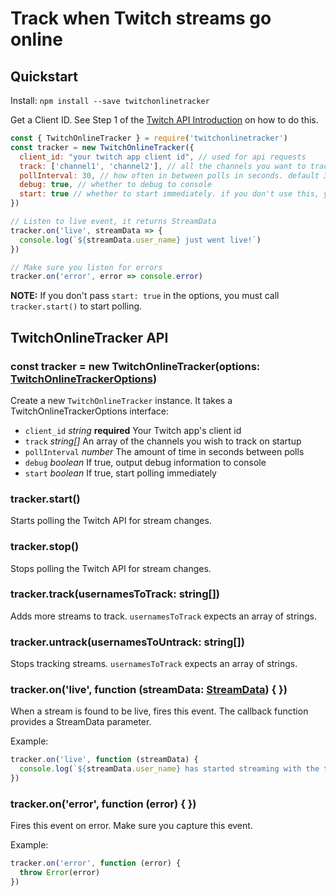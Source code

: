 # Track when Twitch streams go online

## Quickstart

Install: `npm install --save twitchonlinetracker`

Get a Client ID. See Step 1 of the [Twitch API Introduction](https://dev.twitch.tv/docs/api/#introduction) on how to do this.

```js
const { TwitchOnlineTracker } = require('twitchonlinetracker')
const tracker = new TwitchOnlineTracker({
  client_id: "your twitch app client id", // used for api requests
  track: ['channel1', 'channel2'], // all the channels you want to track
  pollInterval: 30, // how often in between polls in seconds. default 30
  debug: true, // whether to debug to console
  start: true // whether to start immediately. if you don't use this, you must call .start() later
})

// Listen to live event, it returns StreamData
tracker.on('live', streamData => {
  console.log(`${streamData.user_name} just went live!`)
})

// Make sure you listen for errors
tracker.on('error', error => console.error)
```

**NOTE:** If you don't pass `start: true` in the options, you must call `tracker.start()` to start polling.

## TwitchOnlineTracker API

### const tracker = new TwitchOnlineTracker(options: [TwitchOnlineTrackerOptions](https://github.com/megadrive/TwitchOnlineTracker/blob/949212b7834f0df11c0309dc85559836d57f364c/src/interfaces.ts#L66-L72))

Create a new `TwitchOnlineTracker` instance. It takes a TwitchOnlineTrackerOptions interface:

- `client_id` *string* **required** Your Twitch app's client id
- `track` *string[]* An array of the channels you wish to track on startup
- `pollInterval` *number* The amount of time in seconds between polls
- `debug` *boolean* If true, output debug information to console
- `start` *boolean* If true, start polling immediately

### tracker.start()

Starts polling the Twitch API for stream changes.

### tracker.stop()

Stops polling the Twitch API for stream changes.

### tracker.track(usernamesToTrack: string[])

Adds more streams to track. `usernamesToTrack` expects an array of strings.

### tracker.untrack(usernamesToUntrack: string[])

Stops tracking streams. `usernamesToTrack` expects an array of strings.

### tracker.on('live', function (streamData: [StreamData](https://github.com/megadrive/TwitchOnlineTracker/blob/12505f0bfe16129d4a125c93a021c41510db452c/src/interfaces.ts#L36-L48)) { })

When a stream is found to be live, fires this event. The callback function provides a StreamData parameter.

Example:
```javascript
tracker.on('live', function (streamData) {
  console.log(`${streamData.user_name} has started streaming with the title ${streamData.title} at https://twitch.tv/${streamData.user_name} for ${streamData.viewer_count} viewers!`)
})
```

### tracker.on('error', function (error) { })

Fires this event on error. Make sure you capture this event.

Example:
```javascript
tracker.on('error', function (error) {
  throw Error(error)
})
```
